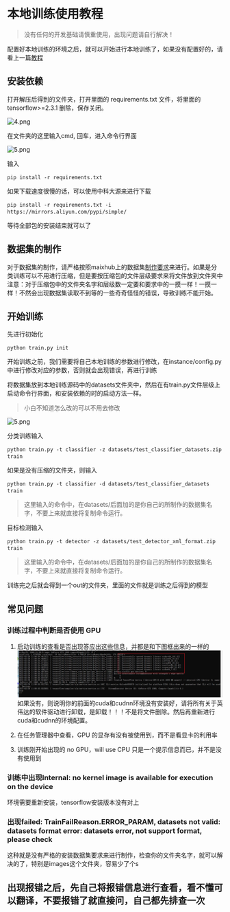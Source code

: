 # 本地训练使用教程

> 没有任何的开发基础请慎重使用，出现问题请自行解决！

配置好本地训练的环境之后，就可以开始进行本地训练了，如果没有配置好的，请看上一篇[教程](https://bbs.sipeed.com/thread/932)

## 安装依赖

打开解压后得到的文件夹，打开里面的 requirements.txt 文件，将里面的 tensorflow>=2.3.1 删除，保存关闭。

![4.png](https://bbs.sipeed.com/storage/attachments/2021/07/21/2AZNFAWTnje3DQSuBplNRmJv3FXJO8rkAATuJdjf_thumb.png "1460")

在文件夹的这里输入cmd, 回车，进入命令行界面

![5.png](https://bbs.sipeed.com/storage/attachments/2021/07/21/hkzdghzlqlnZBTbcES61V7p15EnCKnYJNpPZ8tgJ_thumb.png "1463")

输入 

    pip install -r requirements.txt

如果下载速度很慢的话，可以使用中科大源来进行下载

    pip install -r requirements.txt -i https://mirrors.aliyun.com/pypi/simple/

等待全部包的安装结束就可以了

## 数据集的制作

对于数据集的制作，请严格按照maixhub上的数据集[制作要求](https://www.maixhub.com/ModelTrainingHelp_zh.html)来进行。如果是分类训练可以不用进行压缩，但是要按压缩包的文件层级要求来将文件放到文件夹中
注意：对于压缩包中的文件夹名字和层级数一定要和要求中的一摸一样！一摸一样！不然会出现数据集读取不到等的一些奇奇怪怪的错误，导致训练不能开始。

## 开始训练

先进行初始化

    python train.py init

开始训练之前，我们需要将自己本地训练的参数进行修改，在instance/config.py中进行修改对应的参数，否则就会出现错误，再进行训练

将数据集放到本地训练源码中的datasets文件夹中，然后在有train.py文件层级上启动命令行界面，和安装依赖的时的启动方法一样。
> 小白不知道怎么改的可以不用去修改

![5.png](https://bbs.sipeed.com/storage/attachments/2021/07/21/CkW1EwXQiKCLsouz5mPJzhVK6S6zn1vcxH1ZcQTA_thumb.png "1461")

分类训练输入

    python train.py -t classifier -z datasets/test_classifier_datasets.zip train

如果是没有压缩的文件夹，则输入

    python train.py -t classifier -d datasets/test_classifier_datasets train

> 这里输入的命令中，在datasets/后面加的是你自己的所制作的数据集名字，不要上来就直接将复制命令运行。

目标检测输入

    python train.py -t detector -z datasets/test_detector_xml_format.zip train

> 这里输入的命令中，在datasets/后面加的是你自己的所制作的数据集名字，不要上来就直接将复制命令运行。

训练完之后就会得到一个out的文件夹，里面的文件就是训练之后得到的模型

## 常见问题

### 训练过程中判断是否使用 GPU

1. 启动训练的查看是否出现答应出这些信息，并都是和下图框出来的一样的
    ![6.png](./../../../../assets/AI/GPU.png)
    如果没有，则说明你的前面的cuda和cudnn环境没有安装好，请将所有关于英伟达的软件驱动进行卸载，是卸载！！！不是将文件删除。然后再重新进行cuda和cudnn的环境配置。
2. 在任务管理器中查看，GPU 的显存有没有被使用到，而不是看显卡的利用率

3. 训练刚开始出现的 no GPU，will use CPU 只是一个提示信息而已，并不是没有使用到

### 训练中出现Internal: no kernel image is available for execution on the device

环境需要重新安装，tensorflow安装版本没有对上

### 出现failed: TrainFailReason.ERROR_PARAM, datasets not valid: datasets format error: datasets error, not support format, please check

这种就是没有严格的安装数据集要求来进行制作，检查你的文件夹名字，就可以解决的了，特别是images这个文件夹，容易少了个s

## 出现报错之后，先自己将报错信息进行查看，看不懂可以翻译，不要报错了就直接问，自己都先排查一次